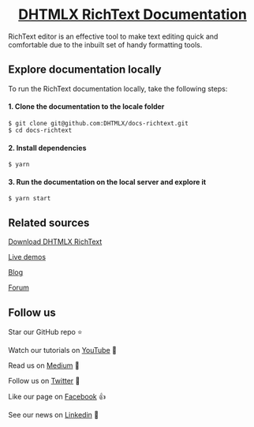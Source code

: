 <h1 align="center"><a href="https://docs.dhtmlx.com/richtext/">DHTMLX RichText Documentation</a></h1>

RichText editor is an effective tool to make text editing quick and comfortable due to the inbuilt set of handy formatting tools.

## Explore documentation locally

To run the RichText documentation locally, take the following steps:

#### 1. Clone the documentation to the locale folder

```
$ git clone git@github.com:DHTMLX/docs-richtext.git
$ cd docs-richtext
```

#### 2. Install dependencies

```
$ yarn
```

#### 3. Run the documentation on the local server and explore it

```
$ yarn start
```

## Related sources

[Download DHTMLX RichText](https://dhtmlx.com/docs/products/dhtmlxRichText/download.shtml)

[Live demos](https://docs.dhtmlx.com/richtext/samples/)

[Blog](https://dhtmlx.com/blog/tag/richtext/)

[Forum](https://forum.dhtmlx.com/c/widgets/richtext/)

## Follow us

Star our GitHub repo :star:

Watch our tutorials on [YouTube](https://www.youtube.com/user/dhtmlx/videos) :eyes:

Read us on [Medium](https://medium.com/@dhtmlx) :newspaper:

Follow us on [Twitter](https://twitter.com/dhtmlx) :feet:

Like our page on [Facebook](https://www.facebook.com/dhtmlx/) :thumbsup:

See our news on [Linkedin](https://www.linkedin.com/groups/3345009/) :mega:

